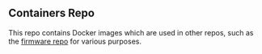 ## Containers Repo

This repo contains Docker images which are used in other repos, such as the 
[firmware repo](https://github.com/concordia-fsae/firmware) for various purposes.

